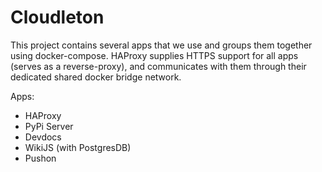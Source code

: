 # Cloudleton

This project contains several apps that we use and groups them together using docker-compose.
HAProxy supplies HTTPS support for all apps (serves as a reverse-proxy), and communicates with them through their dedicated shared docker bridge network.

Apps:
* HAProxy
* PyPi Server
* Devdocs
* WikiJS (with PostgresDB)
* Pushon
